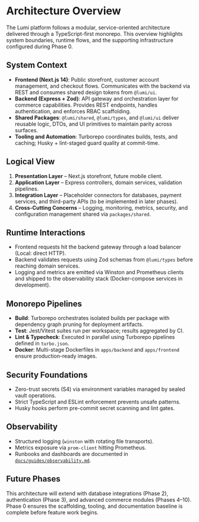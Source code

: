 # Architecture Overview

The Lumi platform follows a modular, service-oriented architecture delivered through a TypeScript-first monorepo. This overview highlights system boundaries, runtime flows, and the supporting infrastructure configured during Phase 0.

## System Context

- **Frontend (Next.js 14)**: Public storefront, customer account management, and checkout flows. Communicates with the backend via REST and consumes shared design tokens from `@lumi/ui`.
- **Backend (Express + Zod)**: API gateway and orchestration layer for commerce capabilities. Provides REST endpoints, handles authentication, and enforces RBAC scaffolding.
- **Shared Packages**: `@lumi/shared`, `@lumi/types`, and `@lumi/ui` deliver reusable logic, DTOs, and UI primitives to maintain parity across surfaces.
- **Tooling and Automation**: Turborepo coordinates builds, tests, and caching; Husky + lint-staged guard quality at commit-time.

## Logical View

1. **Presentation Layer** – Next.js storefront, future mobile client.
2. **Application Layer** – Express controllers, domain services, validation pipelines.
3. **Integration Layer** – Placeholder connectors for databases, payment services, and third-party APIs (to be implemented in later phases).
4. **Cross-Cutting Concerns** – Logging, monitoring, metrics, security, and configuration management shared via `packages/shared`.

## Runtime Interactions

- Frontend requests hit the backend gateway through a load balancer (Local: direct HTTP).
- Backend validates requests using Zod schemas from `@lumi/types` before reaching domain services.
- Logging and metrics are emitted via Winston and Prometheus clients and shipped to the observability stack (Docker-compose services in development).

## Monorepo Pipelines

- **Build**: Turborepo orchestrates isolated builds per package with dependency graph pruning for deployment artifacts.
- **Test**: Jest/Vitest suites run per workspace; results aggregated by CI.
- **Lint & Typecheck**: Executed in parallel using Turborepo pipelines defined in `turbo.json`.
- **Docker**: Multi-stage Dockerfiles in `apps/backend` and `apps/frontend` ensure production-ready images.

## Security Foundations

- Zero-trust secrets (S4) via environment variables managed by sealed vault operations.
- Strict TypeScript and ESLint enforcement prevents unsafe patterns.
- Husky hooks perform pre-commit secret scanning and lint gates.

## Observability

- Structured logging (`winston` with rotating file transports).
- Metrics exposure via `prom-client` hitting Prometheus.
- Runbooks and dashboards are documented in [`docs/guides/observability.md`](../guides/observability.md).

## Future Phases

This architecture will extend with database integrations (Phase 2), authentication (Phase 3), and advanced commerce modules (Phases 4–10). Phase 0 ensures the scaffolding, tooling, and documentation baseline is complete before feature work begins.
